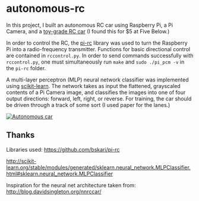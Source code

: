 # autonomous-rc

In this project, I built an autonomous RC car using Raspberry Pi, a Pi Camera, and a [toy-grade RC car](https://www.ebay.com/itm/R-C-Tech-Brix-Remote-Control-Customize-Body-w-Lego-Mega-Bloks-Any-Brick-System-/183036421261) (I found this for $5 at Five Below.)

In order to control the RC, the [pi-rc](https://github.com/bskari/pi-rc) library was used to turn the Raspberry Pi into a radio-frequency transmitter. Functions for basic directional control are contained in `rccontrol.py`. In order to send commands successfully with `rccontrol.py`, one must simultaneously run `make` and `sudo ./pi_pcm -v` in the `pi-rc` folder.

A multi-layer perceptron (MLP) neural network classifier was implemented using [scikit-learn](http://scikit-learn.org/stable/modules/generated/sklearn.neural_network.MLPClassifier.html#sklearn.neural_network.MLPClassifier). The network takes as input the flattened, grayscaled contents of a Pi Camera image, and classifies the images into one of four output directions: forward, left, right, or reverse. For training, the car should be driven through a track of some sort (I used paper for the lanes.)



[![Autonomous car](https://img.youtube.com/vi/bulzQxh9DlI/maxresdefault.jpg)](https://www.youtube.com/watch?v=bulzQxh9DlI)

## Thanks
Libraries used:
https://github.com/bskari/pi-rc

http://scikit-learn.org/stable/modules/generated/sklearn.neural_network.MLPClassifier.html#sklearn.neural_network.MLPClassifier


Inspiration for the neural net architecture taken from:
http://blog.davidsingleton.org/nnrccar/

